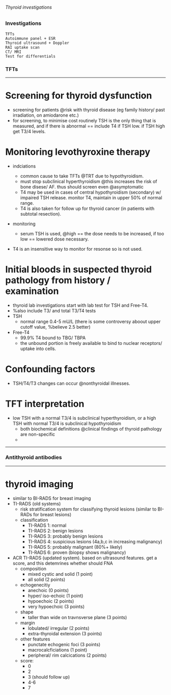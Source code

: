 ###### Thyroid investigations

### Investigations
    TFTs
    Autoimmune panel + ESR
    Thyroid ultrasound + Doppler
    RAI uptake scan
    CT/ MRI 
    Test for differentials

### TFTs
-----------------------------------
# Screening for thyroid dysfunction
- screening for patients @risk with thyroid disease (eg family history/ past irradiation, on amiodarone etc.)
- for screening, to minimise cost routinely TSH is the only thing that is measured, and if there is abnormal == include T4 if TSH low. if TSH high get T3/4 levels.

# Monitoring levothyroxine therapy
- indciations
    + common cause to take TFTs @TRT due to hypothyroidism.
    + must stop subclinical hyperthyroidism @this increases the risk of bone disese/ AF. thus should screen even @asymptomatic
    + T4 may be used in cases of central hypothyroidism (secondary) w/ impaired TSH release. monitor T4, maintain in upper 50% of normal range. 
    + T4 is also taken for follow up for thyroid cancer (in patients with subtotal resection). 
- monitoring
    + serum TSH is used, @high == the dose needs to be increased, if too low == lowered dose necessary. 

- T4 is an insensitive way to monitor for resonse so is not used. 

# Initial bloods in suspected thyroid pathology from history / examination
- thyroid lab investigations start with lab test for TSH and Free-T4. 
- %also include T3/ and total T3/T4 tests
- TSH 
    + normal range 0.4-5 mU/L (there is some controversy aboout upper cutoff value, %believe 2.5 better)
- Free-T4
    + 99.9% T4 bound to TBG/ TBPA
    + the unbound portion is freely available to bind to nuclear receptors/ uptake into cells.  

# Confounding factors
- TSH/T4/T3 changes can occur @nonthyroidal illnesses.

# TFT interpretation
- low TSH with a normal T3/4 is subclinical hyperthyroidism, or a high TSH with normal T3/4 is subclinical hypothyroidism
    + both biochemical definitions @clinical findings of thyroid pathology are non-specific
    + 

----------------------------------------------

### Antithyroid antibodies





-----------------------------------------------
# thyroid imaging
- similar to BI-RADS for breast imaging
- TI-RADS (old systems)
    + risk stratification system for classifying thyroid lesions (similar to BI-RADs for breast lesions)
    + classification
        * TI-RADS 1: normal
        * TI-RADS 2: benign lesions
        * TI-RADS 3: probably benign lesions
        * TI-RADS 4: suspicious lesions (4a,b,c in increasing malignancy)
        * TI-RADS 5: probably malignant (80%+ likely)
        * TI-RADS 6: proven (biopsy shows malignancy)
- ACR TI-RADS (updated system). based on ultrasound features. get a score, and this detemrines whether should FNA
    + composition 
        * mixed cystic and solid (1 point)
        * all solid (2 points)
    + echogenecitiy
        * anechoic (0 points)
        * hyper/ iso-echoic (1 point)
        * hypoechoic (2 points)
        * very hypoechoic (3 points)
    + shape
        * taller than wide on travnsverse plane (3 points)
    + margin
        * lobulated/ irregular (2 points)
        * extra-thyroidal extension (3 points)
    + other features
        * punctate echogenic foci (3 points)
        * macrocalcficiations (1 point)
        * peripheral/ rim calcications (2 points)
    + score:
        * 0
        * 2
        * 3 (should follow up)
        * 4-6
        * 7